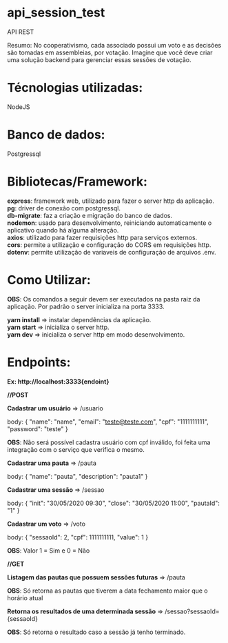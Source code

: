# api_session_test
API REST 

Resumo:
No cooperativismo, cada associado possui um voto e as decisões são tomadas em assembleias, por votação. Imagine que você deve criar uma solução backend para gerenciar essas sessões de votação.

# Técnologias utilizadas: 
NodeJS

# Banco de dados:
Postgressql

# Bibliotecas/Framework:
**express**: framework web, utilizado para fazer o server http da aplicação.<br/>
**pg**: driver de conexão com postgressql.<br/>
**db-migrate**: faz a criação e migração do banco de dados.<br/>
**nodemon**: usado para desenvolvimento, reiniciando automaticamente o aplicativo quando há alguma alteração.<br/>
**axios**: utilizado para fazer requisições http para serviços externos.<br/>
**cors**: permite a utilização e configuração do CORS em requisições http.<br/>
**dotenv**: permite utilização de variaveis de configuração de arquivos .env.<br/>

# Como Utilizar:

**OBS**: Os comandos a seguir devem ser executados na pasta raiz da aplicação. Por padrão o server inicializa na porta 3333.

**yarn install** => instalar dependências da aplicação.<br/>
**yarn start** => inicializa o server http.<br/>
**yarn dev** => inicializa o server http em modo desenvolvimento.<br/>

# Endpoints:

**Ex: http://localhost:3333{endoint}**

**//POST**

**Cadastrar um usuário** => /usuario

body:
{
	"name": "name",
	"email": "teste@teste.com",
	"cpf": "1111111111",
	"password": "teste"
}

**OBS**: Não será possível cadastra usuário com cpf inválido, foi feita uma integração com o serviço que verifica o mesmo.

**Cadastrar uma pauta** => /pauta

body:
{
	"name": "pauta",
	"description": "pauta1"
}

**Cadastrar uma sessão** => /sessao

body:
{
	"init": "30/05/2020 09:30",
	"close": "30/05/2020 11:00",
	"pautaId": "1"
}

**Cadastrar um voto** => /voto

body:
{
	"sessaoId": 2,
	"cpf": 1111111111,
	"value": 1
}

**OBS**: Valor 1 = Sim e 0 = Não


**//GET**

**Listagem das pautas que possuem sessões futuras** => /pauta

**OBS**: Só retorna as pautas que tiverem a data fechamento maior que o horário atual

**Retorna os resultados de uma determinada sessão** => /sessao?sessaoId={sessaoId}

**OBS**: Só retorna o resultado caso a sessão já tenho terminado.





    

